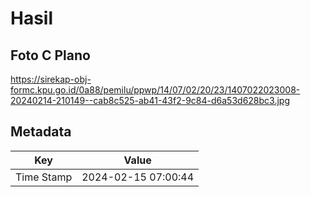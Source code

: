 # Hasil

## Foto C Plano

https://sirekap-obj-formc.kpu.go.id/0a88/pemilu/ppwp/14/07/02/20/23/1407022023008-20240214-210149--cab8c525-ab41-43f2-9c84-d6a53d628bc3.jpg


## Metadata

| Key        | Value               |
| ---------- | ------------------- |
| Time Stamp | 2024-02-15 07:00:44 |



